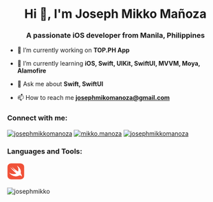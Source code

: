<h1 align="center">Hi 👋, I'm Joseph Mikko Mañoza</h1>
<h3 align="center">A passionate iOS developer from Manila, Philippines</h3>

- 🔭 I’m currently working on **TOP.PH App**

- 🌱 I’m currently learning **iOS, Swift, UIKit, SwiftUI, MVVM, Moya, Alamofire**

- 💬 Ask me about **Swift, SwiftUI**

- 📫 How to reach me **josephmikomanoza@gmail.com**

<h3 align="left">Connect with me:</h3>
<p align="left">
<a href="https://linkedin.com/in/josephmikkomanoza" target="blank"><img align="center" src="https://raw.githubusercontent.com/rahuldkjain/github-profile-readme-generator/master/src/images/icons/Social/linked-in-alt.svg" alt="josephmikkomanoza" height="30" width="40" /></a>
<a href="https://fb.com/mikko.manoza" target="blank"><img align="center" src="https://raw.githubusercontent.com/rahuldkjain/github-profile-readme-generator/master/src/images/icons/Social/facebook.svg" alt="mikko.manoza" height="30" width="40" /></a>
<a href="https://www.behance.net/josephmikkomanoza" target="blank"><img align="center" src="https://raw.githubusercontent.com/rahuldkjain/github-profile-readme-generator/master/src/images/icons/Social/behance.svg" alt="josephmikkomanoza" height="30" width="40" /></a>
</p>

<h3 align="left">Languages and Tools:</h3>
<p align="left"> <a href="https://developer.apple.com/swift/" target="_blank" rel="noreferrer"> <img src="https://raw.githubusercontent.com/devicons/devicon/master/icons/swift/swift-original.svg" alt="swift" width="40" height="40"/> </a> </p>

<p><img align="center" src="https://github-readme-stats.vercel.app/api/top-langs?username=josephmikko&show_icons=true&locale=en&layout=compact" alt="josephmikko" /></p>
